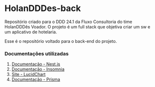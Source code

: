 # HolanDDDes-back
Repositório criado para o DDD 24.1 da Fluxo Consultoria do time HolanDDDês Voador. O projeto é um full stack que objetiva criar um sw e um aplicativo de hotelaria.

Esse é o repositório voltado para o back-end do projeto. 

### Documentações utilizadas
1. [Documentação - Nest.js](https://docs.nestjs.com/)
2. [Documentação - Insomnia](https://docs.insomnia.rest/insomnia/get-started)
3. [Site - LucidChart](https://lucid.app/documents)
4. [Documentação - Prisma](https://www.prisma.io/docs)
